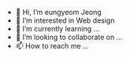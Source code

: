 - 👋 Hi, I’m eungyeom Jeong
- 👀 I’m interested in Web design
- 🌱 I’m currently learning ...
- 💞️ I’m looking to collaborate on ...
- 📫 How to reach me ...

<!---
melrow08/melrow08 is a ✨ special ✨ repository because its `README.md` (this file) appears on your GitHub profile.
You can click the Preview link to take a look at your changes.
--->
